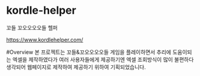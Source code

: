 # kordle-helper
꼬들 꼬오오오오들 헬퍼

https://www.kordlehelper.com/



#Overview
본 프로젝트는 꼬들&꼬오오오오들 게임을 플레이하면서
추리에 도움이되는 엑셀을 제작하였다가
여러 사용자들에게 제공하기엔 엑셀 조회방식이 많이 불편하다 생각되어 
웹페이지로 제작하여 제공하기 위하여 기획되었습니다.
